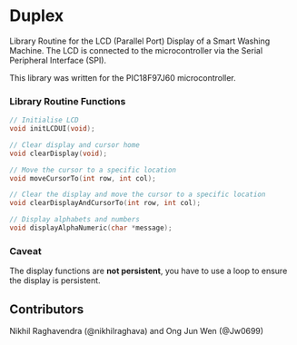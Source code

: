 # Duplex

Library Routine for the LCD (Parallel Port) Display of a Smart Washing Machine. The LCD is connected to the microcontroller via the Serial Peripheral Interface (SPI).

This library was written for the PIC18F97J60 microcontroller.

### Library Routine Functions

```c
// Initialise LCD
void initLCDUI(void);

// Clear display and cursor home
void clearDisplay(void);

// Move the cursor to a specific location
void moveCursorTo(int row, int col);

// Clear the display and move the cursor to a specific location
void clearDisplayAndCursorTo(int row, int col);

// Display alphabets and numbers
void displayAlphaNumeric(char *message);

```

### Caveat

The display functions are **not persistent**, you have to use a loop to ensure the display is persistent.

## Contributors
Nikhil Raghavendra (@nikhilraghava) and Ong Jun Wen (@Jw0699)
